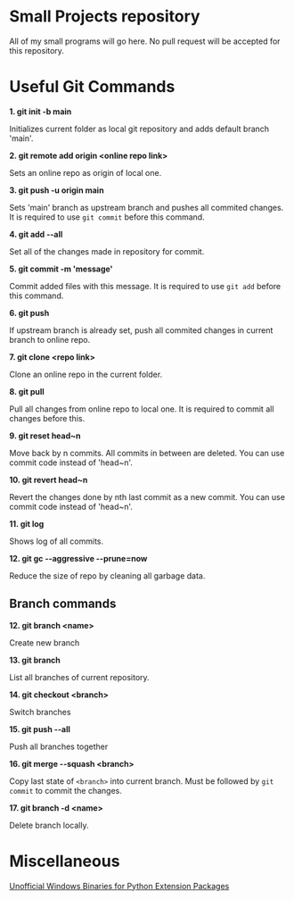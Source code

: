 # Small Projects repository

All of my small programs will go here. No pull request will be accepted for this repository.

# Useful Git Commands

**1. git init -b main**

Initializes current folder as local git repository and adds default branch 'main'. 

**2. git remote add origin \<online repo link>**

Sets an online repo as origin of local one.

**3. git push -u origin main**

Sets 'main' branch as upstream branch and pushes all commited changes. It is required to use `git commit` before this command.

**4. git add --all**

Set all of the changes made in repository for commit.

**5. git commit -m 'message'**

Commit added files with this message. It is required to use `git add` before this command.

**6. git push**

If upstream branch is already set, push all commited changes in current branch to online repo.

**7. git clone \<repo link>**

Clone an online repo in the current folder.

**8. git pull**

Pull all changes from online repo to local one. It is required to commit all changes before this.

**9. git reset head\~n**

Move back by n commits. All commits in between are deleted. You can use commit code instead of 'head~n'.

**10. git revert head\~n**

Revert the changes done by nth last commit as a new commit. You can use commit code instead of 'head~n'.

**11. git log**

Shows log of all commits.

**12. git gc --aggressive --prune=now**

Reduce the size of repo by cleaning all garbage data.

## Branch commands

**12. git branch \<name>**

Create new branch

**13. git branch**

List all branches of current repository.

**14. git checkout \<branch>**

Switch branches

**15. git push --all**

Push all branches together

**16. git merge --squash \<branch>**

Copy last state of `<branch>` into current branch. Must be followed by `git commit` to commit the changes.

**17. git branch -d \<name>**

Delete branch locally.

# Miscellaneous

[Unofficial Windows Binaries for Python Extension Packages](https://www.lfd.uci.edu/~gohlke/pythonlibs/)